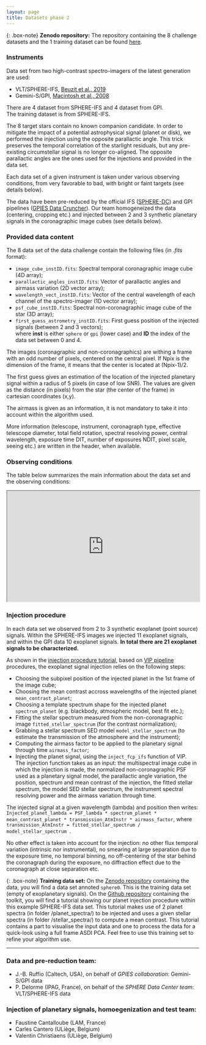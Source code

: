 ```yaml
---
layout: page
title: Datasets phase 2
---
```



{: .box-note}
**Zenodo repository:** The repository containing the 8 challenge datasets and the 1 training dataset can be found [here](https://zenodo.org/record/6902628). 

### Instruments 
Data set from two high-contrast spectro-imagers of the latest generation are used:

* VLT/SPHERE-IFS, [Beuzit et al., 2019](https://ui.adsabs.harvard.edu/link_gateway/2019A%26A...631A.155B/PUB_PDF)
* Gemini-S/GPI, [Macintosh et al., 2008](https://www.spiedigitallibrary.org/conference-proceedings-of-spie/7015/1/The-Gemini-Planet-Imager--from-science-to-design-to/10.1117/12.788083.full) 

There are 4 dataset from SPHERE-IFS and 4 dataset from GPI.<br> 
The training dataset is from SPHERE-IFS.

The 8 target stars contain no known companion candidate. In order to mitigate the impact of a potential astrophysical signal (planet or disk), we performed the injection using the opposite parallactic angle. This trick preserves the temporal correlation of the starlight residuals, but any pre-existing circumstellar signal is no longer co-aligned. The opposite parallactic angles are the ones used for the injections and provided in the data set.

Each data set of a given instrument is taken under various observing conditions, from very favorable to bad, with bright or faint targets (see details below). 

The data have been pre-reduced by the official IFS ([SPHERE-DC](https://ui.adsabs.harvard.edu/abs/2017sf2a.conf..347D/abstract)) and GPI pipelines ([GPIES Data Cruncher](https://ui.adsabs.harvard.edu/abs/2017SPIE10400E..26W/abstract)). Our team homogeneized the data (centering, cropping etc.) and injected between 2 and 3 synthetic planetary signals in the coronagraphic image cubes (see details below).


### Provided data content
The 8 data set of the data challenge contain the following files (in *.fits* format):
 * ``image_cube_instID.fits``: Spectral temporal coronagraphic image cube (4D array);
 * ``parallactic_angles_instID.fits``: Vector of parallactic angles and airmass variation (2D vector array);
 * ``wavelength_vect_instID.fits``: Vector of the central wavelength of each channel of the spectro-imager (1D vector array);
 * ``psf_cube_instID.fits``: Spectral non-coronagraphic image cube of the star (3D array);
 * ``first_guess_astrometry_instID.fits``: First guess position of the injected signals (between 2 and 3 vectors); <br>
 where **inst** is either `sphere` or `gpi` (lower case) and **ID** the index of the data set between 0 and 4.

The images (coronagraphic and non-coronagraphics) are withing a frame with an odd number of pixels, centered on the central pixel. If Npix is the dimension of the frame, it means that the center is located at (Npix-1)/2.

The first guess gives an estimation of the location of the injected planetary signal within a radius of 5 pixels (in case of low SNR). The values are given as the distance (in pixels) from the star (the center of the frame) in cartesian coordinates (x,y).

The airmass is given as an information, it is not mandatory to take it into account within the algorithm used.

More information (telescope, instrument, coronagraph type, effective telescope diameter, total field rotation, spectral resolving power, central wavelength, exposure time DIT, number of exposures NDIT, pixel scale, seeing etc.) are written in the header, when available. 

### Observing conditions

The table below summarizes the main information about the data set and the observing conditions:

<iframe 
src="https://docs.google.com/spreadsheets/d/e/2PACX-1vSAXn_qb9ul2Mt458MEUoQfPyg6qyR_ctGkOYjTo73v7YONXpWDLErtDLckinR5E6LVXvWORa0OsBcH/pubhtml?gid=1302786282&single=false"
style="width:100%; height:290px;"></iframe>

### Injection procedure
In each data set we observed from 2 to 3 synthetic exoplanet (point source) signals. Within the SPHERE-IFS images we injected 11 exoplanet signals, and within the GPI data 10 exoplanet signals. **In total there are 21 exoplanet signals to be characterized.**

As shown in the [injection procedure tutorial](https://github.com/exoplanet-imaging-challenge/phase2/tree/main/tutorials), based on [VIP pipeline](https://vip.readthedocs.io/en/latest/) procedures, the exoplanet signal injection relies on the following steps:

* Choosing the subpixel position of the injected planet in the 1st frame of the image cube;
* Choosing the mean contrast accross wavelengths of the injected planet `mean_contrast_planet`;
* Choosing a template spectrum shape for the injected planet `spectrum_planet` (e.g. blackbody, atmospheric model, best fit etc.);
* Fitting the stellar spectrum measured from the non-coronagraphic image `fitted_stellar_spectrum` (for the contrast normalization);
* Grabbing a stellar spectrum SED model `model_stellar_spectrum` (to estimate the transmission of the atmosphere and the instrument);
* Computing the airmass factor to be applied to the planetary signal through time `airmass_factor`;
* Injecting the planet signal, using the `inject_fcp_ifs` function of VIP. <br>
The injection function takes as an input: the multispectral image cube in which the injection is made, the normalized non-coronagraphic PSF used as a planetary signal model, the parallactic angle variation, the position, spectrum and mean contrast of the injection, the fitted stellar spectrum, the model SED stellar spectrum, the instrument spectral resolving power and the airmass variation through time.

The injected signal at a given wavelength (lambda) and position then writes: `Injected_planet_lambda = PSF_lambda * spectrum_planet * mean_contrast_planet * transmission_AtmInstr * airmass_factor`, where `transmission_AtmInstr = fitted_stellar_spectrum / model_stellar_spectrum `.

No other effect is taken into account for the injection: no other flux temporal variation (intrinsic nor instrumental), no smearing at large separation due to the exposure time, no temporal binning, no off-centering of the star behind the coronagraph during the exposure, no diffraction effect due to the coronagraph at close separation etc. 

{: .box-note}
**Training data set:** On the [Zenodo repository](https://zenodo.org/record/6902628) containing the data, you will find a data set annoted `sphere0`. This is the training data set (empty of exoplanetary signals). On the [Github repository](https://github.com/exoplanet-imaging-challenge/phase2/tree/main/tutorials) containing the toolkit, you will find a tutorial showing our planet injection procedure within this example SPHERE-IFS data set. This tutorial makes use of 2 planet spectra (in folder /planet_spectra/) to be injected and uses a given stellar spectra (in folder /stellar_spectra/) to compute a mean contrast. This tutorial contains a part to visualise the input data and one to process the data for a quick-look using a full frame ASDI PCA. Feel free to use this training set to refine your algorithm use.

*** 

### Data and pre-reduction team:
* J.-B. Ruffio (Caltech, USA), on behalf of *GPIES collaboration*: Gemini-S/GPI data
* P. Delorme (IPAG, France), on behalf of the *SPHERE Data Center team*: VLT/SPHERE-IFS data

### Injection of planetary signals, homoegenization and test team:
* Faustine Cantalloube (LAM, France)
* Carles Cantero (ULiège, Belgium)
* Valentin Christiaens (ULiège, Belgium)
